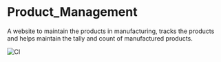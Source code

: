 # Product_Management
A website to maintain the products in manufacturing, tracks the products and helps maintain the tally and count of manufactured products.


![CI](https://github.com/<your-username>/<your-repo>/actions/workflows/ci.yml/badge.svg)
